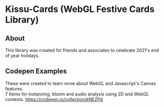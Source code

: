# Kissu-Cards (WebGL Festive Cards Library)

## About
This library was created for friends and associates to celebrate 2021's end of year holidays.

## Codepen Examples
These were created to learn mroe about WebGL and Javascript's Canvas features.<br/>
7 Items for instancing, bloom and audio analysis using 2D and WebGL contexts. https://codepen.io/collection/kNEZPd
